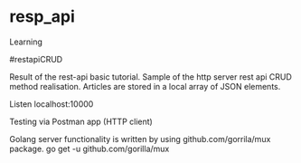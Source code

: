 # resp_api

Learning

#restapiCRUD

Result of the rest-api basic tutorial. Sample of the http server rest api CRUD method realisation. Articles are stored in a local array of JSON elements. 

Listen localhost:10000

Testing via Postman app (HTTP client)

Golang server functionality is written by using github.com/gorrila/mux package.
go get -u github.com/gorilla/mux

